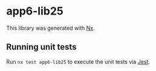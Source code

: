 # app6-lib25

This library was generated with [Nx](https://nx.dev).

## Running unit tests

Run `nx test app6-lib25` to execute the unit tests via [Jest](https://jestjs.io).
